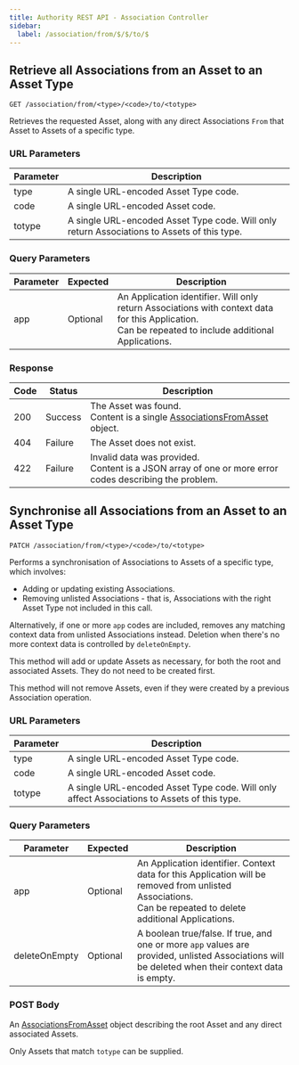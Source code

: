 ```yaml
---
title: Authority REST API - Association Controller
sidebar:
  label: /association/from/$/$/to/$
---
```


## Retrieve all Associations from an Asset to an Asset Type

`GET /association/from/<type>/<code>/to/<totype>`

Retrieves the requested Asset, along with any direct Associations `From` that Asset to Assets of a specific type.

### URL Parameters

| Parameter | Description |
|-----------|-------------|
| type      | A single URL-encoded Asset Type code. |
| code      | A single URL-encoded Asset code. |
| totype    | A single URL-encoded Asset Type code. Will only return Associations to Assets of this type. |

### Query Parameters

| Parameter | Expected | Description |
|-----------|----------|-------------|
| app       | Optional | An Application identifier. Will only return Associations with context data for this Application.<br>Can be repeated to include additional Applications. |

### Response

| Code | Status  | Description |
|------|---------|-------------|
| 200  | Success | The Asset was found.<br>Content is a single [AssociationsFromAsset](../../../proto/dto/#associationsfromasset) object. |
| 404  | Failure | The Asset does not exist. |
| 422  | Failure | Invalid data was provided.<br>Content is a JSON array of one or more error codes describing the problem. |

## Synchronise all Associations from an Asset to an Asset Type

`PATCH /association/from/<type>/<code>/to/<totype>`

Performs a synchronisation of Associations to Assets of a specific type, which involves:

* Adding or updating existing Associations.
* Removing unlisted Associations - that is, Associations with the right Asset Type not included in this call.

Alternatively, if one or more `app` codes are included, removes any matching context data from unlisted Associations instead. Deletion when there's no more context data is controlled by `deleteOnEmpty`.

This method will add or update Assets as necessary, for both the root and associated Assets. They do not need to be created first.

This method will not remove Assets, even if they were created by a previous Association operation.

### URL Parameters

| Parameter | Description |
|-----------|-------------|
| type      | A single URL-encoded Asset Type code. |
| code      | A single URL-encoded Asset code. |
| totype    | A single URL-encoded Asset Type code. Will only affect Associations to Assets of this type. |

### Query Parameters

| Parameter | Expected | Description |
|-----------|----------|-------------|
| app       | Optional | An Application identifier. Context data for this Application will be removed from unlisted Associations.<br>Can be repeated to delete additional Applications. |
| deleteOnEmpty | Optional | A boolean true/false. If true, and one or more `app` values are provided, unlisted Associations will be deleted when their context data is empty. |

### POST Body

An [AssociationsFromAsset](../../proto/dto/#assocationsfromasset) object describing the root Asset and any direct associated Assets.

Only Assets that match `totype` can be supplied.
